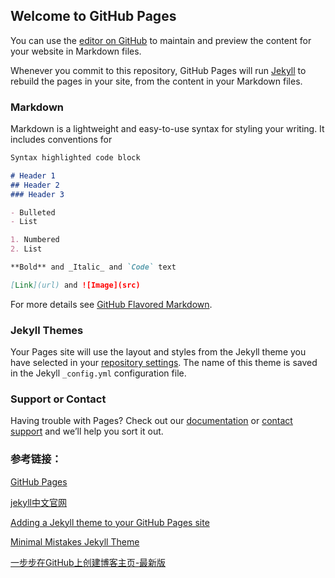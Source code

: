 ## Welcome to GitHub Pages

You can use the [editor on GitHub](https://github.com/junjieyulu/blog-jekyll/edit/gh-pages/README.md) to maintain and preview the content for your website in Markdown files.

Whenever you commit to this repository, GitHub Pages will run [Jekyll](https://jekyllrb.com/) to rebuild the pages in your site, from the content in your Markdown files.

### Markdown

Markdown is a lightweight and easy-to-use syntax for styling your writing. It includes conventions for

```markdown
Syntax highlighted code block

# Header 1
## Header 2
### Header 3

- Bulleted
- List

1. Numbered
2. List

**Bold** and _Italic_ and `Code` text

[Link](url) and ![Image](src)
```

For more details see [GitHub Flavored Markdown](https://guides.github.com/features/mastering-markdown/).

### Jekyll Themes

Your Pages site will use the layout and styles from the Jekyll theme you have selected in your [repository settings](https://github.com/junjieyulu/blog-jekyll/settings). The name of this theme is saved in the Jekyll `_config.yml` configuration file.

### Support or Contact

Having trouble with Pages? Check out our [documentation](https://help.github.com/categories/github-pages-basics/) or [contact support](https://github.com/contact) and we’ll help you sort it out.



### 参考链接：

[GitHub Pages](https://pages.github.com/)

[jekyll中文官网](http://jekyllcn.com/)

[Adding a Jekyll theme to your GitHub Pages site](https://help.github.com/articles/adding-a-jekyll-theme-to-your-github-pages-site/)

[Minimal Mistakes Jekyll Theme](https://github.com/mmistakes/minimal-mistakes)

[一步步在GitHub上创建博客主页-最新版 ](http://www.pchou.info/ssgithubPage/2014-07-04-build-github-blog-page-08.html)




